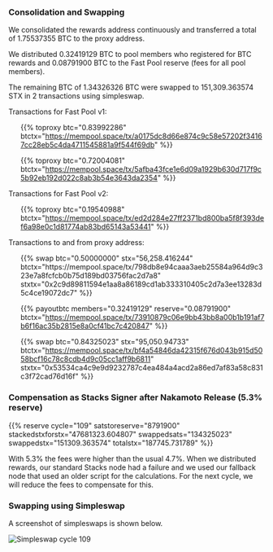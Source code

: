 ---
---

### Consolidation and Swapping

We consolidated the rewards address continuously and transferred a total of 1.75537355 BTC to the proxy address.

We distributed 0.32419129 BTC to pool members who registered for BTC rewards and 0.08791900 BTC to the Fast Pool reserve (fees for all pool members).

The remaining BTC of 1.34326326 BTC were swapped to 151,309.363574 STX in 2 transactions using simpleswap.

Transactions for Fast Pool v1:

<ul>

{{% toproxy btc="0.83992286"
  btctx="https://mempool.space/tx/a0175dc8d66e874c9c58e57202f34167cc28eb5c4da4711545881a9f544f69db" %}}

{{% toproxy btc="0.72004081"
  btctx="https://mempool.space/tx/5afba43fce1e6d09a1929b630d717f9c5b92eb192d022c8ab3b54e3643da2354" %}}

</ul>

Transactions for Fast Pool v2:

<ul>

{{% toproxy btc="0.19540988"
  btctx="https://mempool.space/tx/ed2d284e27ff2371bd800ba5f8f393def6a98e0c1d81774ab83bd65143a53441" %}}

</ul>
Transactions to and from proxy address:

<ul>
{{% swap btc="0.50000000" stx="56,258.416244"
  btctx="https://mempool.space/tx/798db8e94caaa3aeb25584a964d9c323e7a8fcfcb0b75d189bd03756fac2d7a8"
  stxtx="0x2c9d89811594e1aa8a86189cd1ab333310405c2d7a3ee13283d5c4ce19072dc7" %}}

{{% payoutbtc members="0.32419129" reserve="0.08791900"
  btctx="https://mempool.space/tx/73910879c06e9bb43bb8a00b1b191af7b6f16ac35b2815e8a0cf41bc7c420847" %}}

{{% swap btc="0.84325023" stx="95,050.94733"
  btctx="https://mempool.space/tx/bf4a54846da42315f676d043b915d5058bcf16c78c8cdb4d9c05cc1aff9b6811"
  stxtx="0x53534ca4c9e9d9232787c4ea484a4acd2a86ed7af83a58c831c3f72cad76d16f" %}}

</ul>

### Compensation as Stacks Signer after Nakamoto Release (5.3% reserve)

{{% reserve cycle="109" satstoreserve="8791900"
stackedstxforstx="47681323.604807" swappedsats="134325023"
swappedstx="151309.363574" totalstx="187745.731789" %}}

With 5.3% the fees were higher than the usual 4.7%. When we distributed rewards, our standard Stacks node had a failure and we used our fallback node that used an older script for the calculations. For the next cycle, we will reduce the fees to compensate for this.

### Swapping using Simpleswap

A screenshot of simpleswaps is shown below.

![Simpleswap cycle 109](/img/cycles/109-simpleswap.png)
